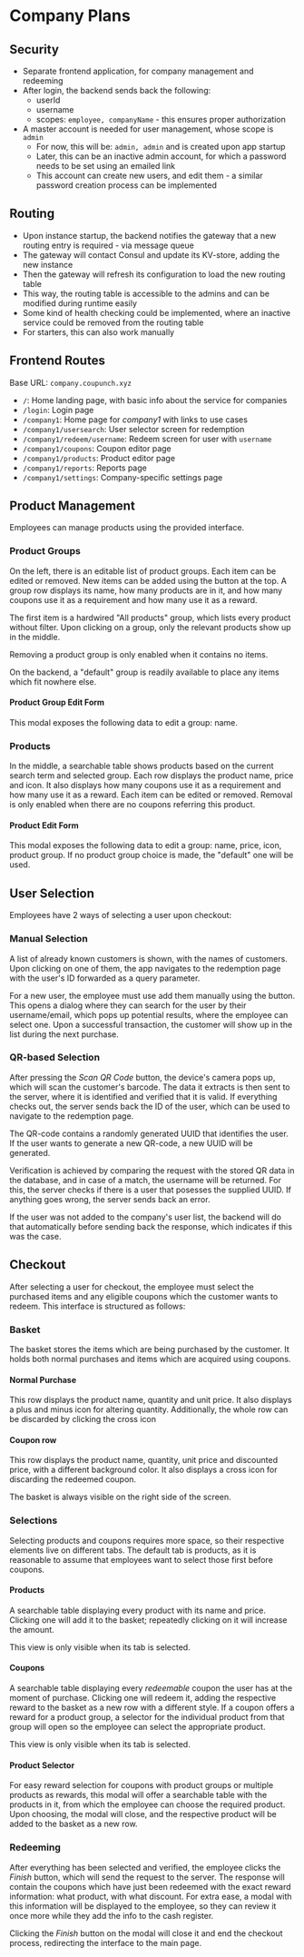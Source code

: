 # Company Plans

## Security

* Separate frontend application, for company management and redeeming
* After login, the backend sends back the following:
  * userId
  * username
  * scopes: `employee, companyName` - this ensures proper authorization
* A master account is needed for user management, whose scope is `admin`
  * For now, this will be: `admin, admin` and is created upon app startup
  * Later, this can be an inactive admin account, for which a password needs to be set using an emailed link
  * This account can create new users, and edit them - a similar password creation process can be implemented

## Routing

* Upon instance startup, the backend notifies the gateway that a new routing entry is required - via message queue
* The gateway will contact Consul and update its KV-store, adding the new instance
* Then the gateway will refresh its configuration to load the new routing table
* This way, the routing table is accessible to the admins and can be modified during runtime easily
* Some kind of health checking could be implemented, where an inactive service could be removed from the routing table
* For starters, this can also work manually

## Frontend Routes

Base URL: `company.coupunch.xyz`

* `/`: Home landing page, with basic info about the service for companies
* `/login`: Login page
* `/company1`: Home page for *company1* with links to use cases
* `/company1/usersearch`: User selector screen for redemption
* `/company1/redeem/username`: Redeem screen for user with `username`
* `/company1/coupons`: Coupon editor page
* `/company1/products`: Product editor page
* `/company1/reports`: Reports page
* `/company1/settings`: Company-specific settings page

## Product Management

Employees can manage products using the provided interface.

### Product Groups

On the left, there is an editable list of product groups. Each item can be edited or removed. New items can be added using the button at the top. A group row displays its name, how many products are in it, and how many coupons use it as a requirement and how many use it as a reward.

The first item is a hardwired "All products" group, which lists every product without filter. Upon clicking on a group, only the relevant products show up in the middle.

Removing a product group is only enabled when it contains no items.

On the backend, a "default" group is readily available to place any items which fit nowhere else.

#### Product Group Edit Form

This modal exposes the following data to edit a group: name.

### Products

In the middle, a searchable table shows products based on the current search term and selected group. Each row displays the product name, price and icon. It also displays how many coupons use it as a requirement and how many use it as a reward. Each item can be edited or removed. Removal is only enabled when there are no coupons referring this product.

#### Product Edit Form

This modal exposes the following data to edit a group: name, price, icon, product group. If no product group choice is made, the "default" one will be used.

## User Selection

Employees have 2 ways of selecting a user upon checkout:

### Manual Selection

A list of already known customers is shown, with the names of customers. Upon clicking on one of them, the app navigates to the redemption page with the user's ID forwarded as a query parameter.

For a new user, the employee must use add them manually using the button. This opens a dialog where they can search for the user by their username/email, which pops up potential results, where the employee can select one. Upon a successful transaction, the customer will show up in the list during the next purchase.

### QR-based Selection

After pressing the *Scan QR Code* button, the device's camera pops up, which will scan the customer's barcode. The data it extracts is then sent to the server, where it is identified and verified that it is valid. If everything checks out, the server sends back the ID of the user, which can be used to navigate to the redemption page.

The QR-code contains a randomly generated UUID that identifies the user. If the user wants to generate a new QR-code, a new UUID will be generated.

Verification is achieved by comparing the request with the stored QR data in the database, and in case of a match, the username will be returned. For this, the server checks if there is a user that posesses the supplied UUID. If anything goes wrong, the server sends back an error.

If the user was not added to the company's user list, the backend will do that automatically before sending back the response, which indicates if this was the case.

## Checkout

After selecting a user for checkout, the employee must select the purchased items and any eligible coupons which the customer wants to redeem. This interface is structured as follows:

### Basket

The basket stores the items which are being purchased by the customer. It holds both normal purchases and items which are acquired using coupons.

#### Normal Purchase

This row displays the product name, quantity and unit price. It also displays a plus and minus icon for altering quantity. Additionally, the whole row can be discarded by clicking the cross icon

#### Coupon row

This row displays the product name, quantity, unit price and discounted price, with a different background color. It also displays a cross icon for discarding the redeemed coupon.

The basket is always visible on the right side of the screen.

### Selections

Selecting products and coupons requires more space, so their respective elements live on different tabs. The default tab is products, as it is reasonable to assume that employees want to select those first before coupons.

#### Products

A searchable table displaying every product with its name and price. Clicking one will add it to the basket; repeatedly clicking on it will increase the amount. 

This view is only visible when its tab is selected.

#### Coupons

A searchable table displaying every *redeemable* coupon the user has at the moment of purchase. Clicking one will redeem it, adding the respective reward to the basket as a new row with a different style. If a coupon offers a reward for a product group, a selector for the individual product from that group will open so the employee can select the appropriate product.

This view is only visible when its tab is selected.

#### Product Selector

For easy reward selection for coupons with product groups or multiple products as rewards, this modal will offer a searchable table with the products in it, from which the employee can choose the required product. Upon choosing, the modal will close, and the respective product will be added to the basket as a new row.

### Redeeming

After everything has been selected and verified, the employee clicks the *Finish* button, which will send the request to the server. The response will contain the coupons which have just been redeemed with the exact reward information: what product, with what discount. For extra ease, a modal with this information will be displayed to the employee, so they can review it once more while they add the info to the cash register.

Clicking the *Finish* button on the modal will close it and end the checkout process, redirecting the interface to the main page.